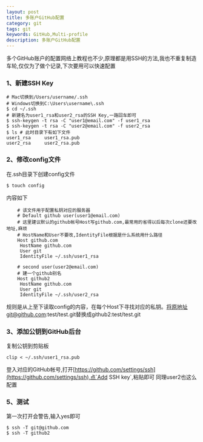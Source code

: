 ```yaml
---
layout: post
title: 多账户GitHub配置
category: git
tags: git
keywords: GitHub,Multi-profile
description: 多账户GitHub配置
---
```


多个GitHub账户的配置网络上教程也不少,原理都是用SSH的方法,我也不重复制造车轮,仅仅为了做个记录,下次要用可以快速配置

### 1、新建SSH Key

    # Mac切换到/Users/username/.ssh
    # Windows切换到C:\Users\username\.ssh
    $ cd ~/.ssh
    # 新建名为user1_rsa和user2_rsa的SSH Key,一路回车即可
    $ ssh-keygen -t rsa -C "user1@email.com" -f user1_rsa 
    $ ssh-keygen -t rsa -C "user2@email.com" -f user2_rsa
    $ ls # 此时目录下有如下文件
    user1_rsa     user1_rsa.pub
    user2_rsa     user2_rsa.pub

### 2、修改config文件

在.ssh目录下创建config文件

    $ touch config

内容如下

```
    # 该文件用于配置私钥对应的服务器
    # Default github user(user1@email.com)
    # 这里建议默认的github帐号Host写github.com,最常用的省得以后每次clone还要改地址,麻烦
    # HostName和User不要改,IdentityFile根据是什么系统用什么路径
    Host github.com
     HostName github.com
     User git
     IdentityFile ~/.ssh/user1_rsa
    
    # second user(user2@email.com)
    # 建一个github别名
    Host github2
     HostName github.com
     User git
     IdentityFile ~/.ssh/user2_rsa
```
规则是从上至下读取config的内容，在每个Host下寻找对应的私钥。将原地址git@github.com:test/test.git替换成github2:test/test.git

### 3、添加公钥到GitHub后台

复制公钥到剪贴板

    clip < ~/.ssh/user1_rsa.pub
    
登入对应的GitHub帐号,打开[https://github.com/settings/ssh](https://github.com/settings/ssh),点`Add SSH key`,粘贴即可
同理user2也这么配置

### 5、测试

第一次打开会警告,输入yes即可

    $ ssh -T git@github.com
    $ ssh -T github2
